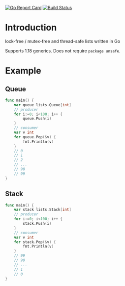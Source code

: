 [![Go Report Card](https://goreportcard.com/badge/github.com/alivanz/go-lists)](https://goreportcard.com/report/github.com/alivanz/go-lists)
[![Build Status](https://github.com/alivanz/go-lists/actions/workflows/test.yml/badge.svg)](https://github.com/alivanz/go-lists/actions)

# Introduction

lock-free / mutex-free and thread-safe lists written in Go

Supports 1.18 generics. 
Does not require `package unsafe`.

# Example

## Queue

```go
func main() {
    var queue lists.Queue[int]
    // producer
    for i:=0; i<100; i++ {
        queue.Push(i)
    }
    // consumer
    var v int
    for queue.Pop(&v) {
        fmt.Println(v)
    }
    // 0
    // 1
    // 2
    // ...
    // 98
    // 99
}
```

## Stack
```go
func main() {
    var stack lists.Stack[int]
    // producer
    for i:=0; i<100; i++ {
        stack.Push(i)
    }
    // consumer
    var v int
    for stack.Pop(&v) {
        fmt.Println(v)
    }
    // 99
    // 98
    // ...
    // 1
    // 0
}
```